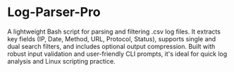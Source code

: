 # Log-Parser-Pro
A lightweight Bash script for parsing and filtering .csv log files. It extracts key fields (IP, Date, Method, URL, Protocol, Status), supports single and dual search filters, and includes optional output compression. Built with robust input validation and user-friendly CLI prompts, it's ideal for quick log analysis and Linux scripting practice.
